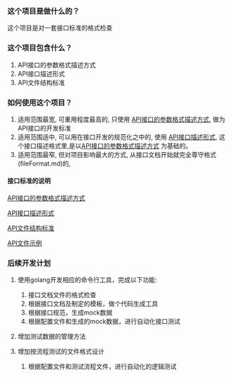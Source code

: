 ### 这个项目是做什么的？
这个项目是对一套接口标准的格式检查

### 这个项目包含什么？

1. API接口的参数格式描述方式
2. API接口描述形式
3. API文件结构标准


### 如何使用这个项目？
1. 适用范围最宽, 可重用程度最高的, 只使用 [API接口的参数格式描述方式](valueFormat.md), 做为API接口的开发标准
2. 适用范围适中, 可以用在接口开发的规范化之中的, 使用 [API接口描述形式](dataStruct.md), 这个接口描述格式里,是以[API接口的参数格式描述方式](valueFormat.md) 为基础的。
3. 适用范围最窄, 但对项目影响最大的方式, 从接口文档开始就完全尊守格式(fileFormat.md)的, 

#### 接口标准的说明

[API接口的参数格式描述方式](valueFormat.md)

[API接口描述形式](dataStruct.md)

[API文件结构标准](fileFormat.md)

[API文件示例](example.md)

### 后续开发计划

1. 使用golang开发相应的命令行工具，完成以下功能: 

   1. 接口文档文件的格式检查
   2. 根据接口文档及制定的模板，做个代码生成工具
   3. 根据接口规范，生成mock数据
   4. 根据配置文件和生成的mock数据，进行自动化接口测试

2. 增加测试数据的管理方法

3. 增加按流程测试的文件格式设计

   1. 根据配置文件和测试流程文件，进行自动化的逻辑测试

   

